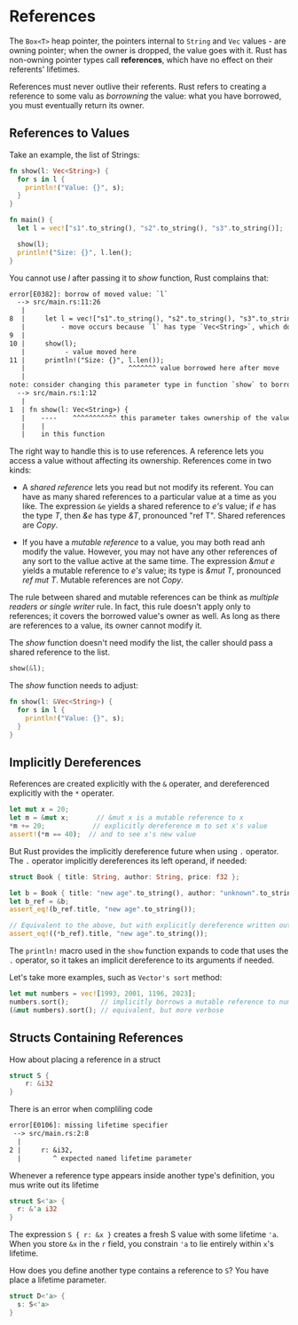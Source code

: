 # References

The `Box<T>` heap pointer, the pointers internal to `String` and `Vec` values - are owning pointer;
when the owner is dropped, the value goes with it. Rust has non-owning pointer types call **references**,
which have no effect on their referents' lifetimes.

References must never outlive their referents. Rust refers to creating a reference to some valu as
*borrowning* the value: what you have borrowed, you must eventually return its owner.

## References to Values

Take an example, the list of Strings:

```rust
fn show(l: Vec<String>) {
  for s in l {
    println!("Value: {}", s);
  }
}

fn main() {
  let l = vec!["s1".to_string(), "s2".to_string(), "s3".to_string()];

  show(l);
  println!("Size: {}", l.len();
}
```

You cannot use *l* after passing it to *show* function, Rust complains that:

```txt
error[E0382]: borrow of moved value: `l`
  --> src/main.rs:11:26
   |
8  |     let l = vec!["s1".to_string(), "s2".to_string(), "s3".to_string()];
   |         - move occurs because `l` has type `Vec<String>`, which does not implement the `Copy` trait
9  |
10 |     show(l);
   |          - value moved here
11 |     println!("Size: {}", l.len());
   |                          ^^^^^^^ value borrowed here after move
   |
note: consider changing this parameter type in function `show` to borrow instead if owning the value isn't necessary
  --> src/main.rs:1:12
   |
1  | fn show(l: Vec<String>) {
   |    ----    ^^^^^^^^^^^ this parameter takes ownership of the value
   |    |
   |    in this function
```

The right way to handle this is to use references. A reference lets you access a value without affecting 
its ownership. References come in two kinds:

* A *shared reference* lets you read but not modify its referent. You can have as many shared references
to a particular value at a time as you like. The expression `&e` yields a shared reference to *e's* value;
if *e* has the type *T*, then *&e* has type *&T*, pronounced "ref T". Shared references are *Copy*.

* If you have a *mutable reference* to a value, you may both read anh modify the value. However, you
may not have any other references of any sort to the vallue active at the same time. The expression
*&mut e* yields a mutable reference to *e's* value; its type is *&mut T*, pronounced *ref mut T*.
Mutable references are not *Copy*.

The rule between shared and mutable references can be think as *multiple readers or single writer* rule.
In fact, this rule doesn't apply only to references; it covers the borrowed value's owner as well. As
long as there are references to a value, its owner cannot modify it.

The *show* function doesn't need modify the list, the caller should pass a shared reference to the list.

```rust
show(&l);
```

The *show* function needs to adjust:

```rust
fn show(l: &Vec<String>) {
  for s in l {
    println!("Value: {}", s);
  }
}
```

## Implicitly Dereferences

References are created explicitly with the `&` operater, and dereferenced explicitly with the `*` operater.

```rust
let mut x = 20;
let m = &mut x;       // &mut x is a mutable reference to x
*m += 20;            // explicitly dereference m to set x's value
assert!(*m == 40);  // and to see x's new value
```

But Rust provides the implicitly dereference future when using `.` operator.
The `.` operator implicitly dereferences its left operand, if needed:

```rust
struct Book { title: String, author: String, price: f32 };

let b = Book { title: "new age".to_string(), author: "unknown".to_string(), price: 20.5 };
let b_ref = &b;
assert_eq!(b_ref.title, "new age".to_string());

// Equivalent to the above, but with explicitly dereference written out
assert_eq!((*b_ref).title, "new age".to_string()); 
```

The `println!` macro used in the `show` function expands to code that uses the `.` operator,
so it takes an implicit dereference to its arguments if needed.

Let's take more examples, such as `Vector's sort` method:

```rust
let mut numbers = vec![1993, 2001, 1196, 2023];
numbers.sort();        // implicitly borrows a mutable reference to numbers
(&mut numbers).sort(); // equivalent, but more verbose
```

## Structs Containing References

How about placing a reference in a struct

```rust
struct S {
    r: &i32
}
```

There is an error when compliling code

```txt
error[E0106]: missing lifetime specifier
 --> src/main.rs:2:8
  |
2 |     r: &i32,
  |        ^ expected named lifetime parameter
```

Whenever a reference type appears inside another type's definition, you mus write out its lifetime

```rust
struct S<'a> {
  r: &'a i32
}
```

The expression `S { r: &x }` creates a fresh S value with some lifetime `'a`. When you store `&x`
in the `r` field, you constrain `'a` to lie entirely within `x`'s lifetime.

How does you define another type contains a reference to `S`? You have place a lifetime parameter.

```rust
struct D<'a> {
  s: S<'a>
}
```

